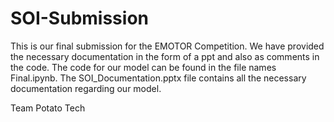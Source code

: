 # SOI-Submission
This is our final submission for the EMOTOR Competition. We have provided the necessary documentation in the form of a ppt and also as comments in the code. The code for our model can be found in the file names Final.ipynb. The SOI_Documentation.pptx file contains all the necessary documentation regarding our model.

Team Potato Tech
